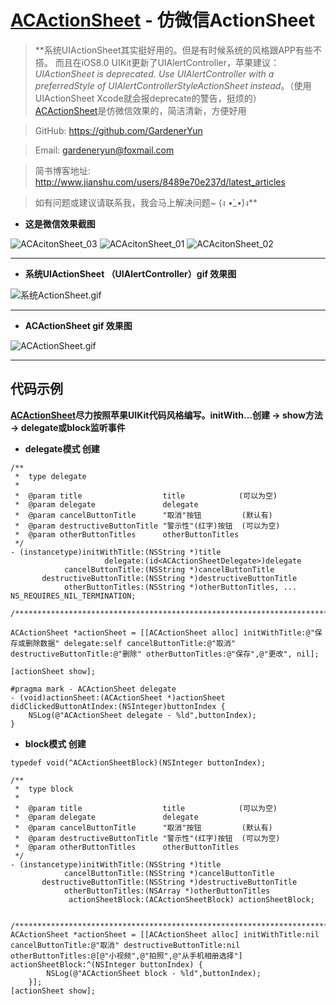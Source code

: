 # [ACActionSheet][1] - 仿微信ActionSheet

> **系统UIActionSheet其实挺好用的。但是有时候系统的风格跟APP有些不搭。
而且在iOS8.0 UIKit更新了UIAlertController，苹果建议：*UIActionSheet is deprecated. Use UIAlertController with a preferredStyle of UIAlertControllerStyleActionSheet instead*。（使用UIActionSheet Xcode就会报deprecate的警告，挺烦的）
[ACActionSheet][1]是仿微信效果的，简洁清新，方便好用 

>  GitHub:     https://github.com/GardenerYun

> Email:      gardeneryun@foxmail.com

> 简书博客地址: http://www.jianshu.com/users/8489e70e237d/latest_articles

>  如有问题或建议请联系我，我会马上解决问题~ (ง •̀_•́)ง**



- **这是微信效果截图**

![ACAcitonSheet_03](http://upload-images.jianshu.io/upload_images/1683760-a1efb2b8b5a0d07f.PNG?imageMogr2/auto-orient/strip%7CimageView2/2/w/1240) ![ACAcitonSheet_01](http://upload-images.jianshu.io/upload_images/1683760-0313142e01c4178e.PNG?imageMogr2/auto-orient/strip%7CimageView2/2/w/1240) ![ACAcitonSheet_02](http://upload-images.jianshu.io/upload_images/1683760-38bd04509523d024.PNG?imageMogr2/auto-orient/strip%7CimageView2/2/w/1240)


----------


- **系统UIActionSheet （UIAlertController）gif 效果图**

![系统ActionSheet.gif](http://ww1.sinaimg.cn/large/a0a8dcc1gw1f3oyd5kd9kg208w0fsqcd.gif)  

----------

- **ACActionSheet gif 效果图**

![ACActionSheet.gif](http://ww4.sinaimg.cn/large/a0a8dcc1gw1f3oydmolofg208w0fs7aj.gif)

----------

## 代码示例
   **[ACActionSheet][1]尽力按照苹果UIKit代码风格编写。initWith...创建 -> show方法 -> delegate或block监听事件**
   
- **delegate模式 创建**

```
/**
 *  type delegate
 *
 *  @param title                  title            (可以为空)
 *  @param delegate               delegate
 *  @param cancelButtonTitle      "取消"按钮         (默认有)
 *  @param destructiveButtonTitle "警示性"(红字)按钮  (可以为空)
 *  @param otherButtonTitles      otherButtonTitles
 */
- (instancetype)initWithTitle:(NSString *)title
                     delegate:(id<ACActionSheetDelegate>)delegate
            cancelButtonTitle:(NSString *)cancelButtonTitle
       destructiveButtonTitle:(NSString *)destructiveButtonTitle
            otherButtonTitles:(NSString *)otherButtonTitles, ... NS_REQUIRES_NIL_TERMINATION;
            
/***********************************************************************************/

ACActionSheet *actionSheet = [[ACActionSheet alloc] initWithTitle:@"保存或删除数据" delegate:self cancelButtonTitle:@"取消" destructiveButtonTitle:@"删除" otherButtonTitles:@"保存",@"更改", nil];

[actionSheet show];

#pragma mark - ACActionSheet delegate
- (void)actionSheet:(ACActionSheet *)actionSheet didClickedButtonAtIndex:(NSInteger)buttonIndex {
    NSLog(@"ACActionSheet delegate - %ld",buttonIndex);
}
```

- **block模式 创建**

```
typedef void(^ACActionSheetBlock)(NSInteger buttonIndex);

/**
 *  type block
 *
 *  @param title                  title            (可以为空)
 *  @param delegate               delegate
 *  @param cancelButtonTitle      "取消"按钮         (默认有)
 *  @param destructiveButtonTitle "警示性"(红字)按钮  (可以为空)
 *  @param otherButtonTitles      otherButtonTitles
 */
- (instancetype)initWithTitle:(NSString *)title
            cancelButtonTitle:(NSString *)cancelButtonTitle
       destructiveButtonTitle:(NSString *)destructiveButtonTitle
            otherButtonTitles:(NSArray *)otherButtonTitles
             actionSheetBlock:(ACActionSheetBlock) actionSheetBlock;
             
             
/***********************************************************************************/
ACActionSheet *actionSheet = [[ACActionSheet alloc] initWithTitle:nil cancelButtonTitle:@"取消" destructiveButtonTitle:nil otherButtonTitles:@[@"小视频",@"拍照",@"从手机相册选择"] actionSheetBlock:^(NSInteger buttonIndex) {
        NSLog(@"ACActionSheet block - %ld",buttonIndex);
    }];
[actionSheet show];
```


  [1]: https://github.com/GardenerYun/ACActionSheet
 
